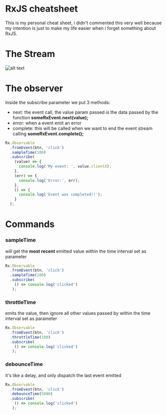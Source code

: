 # RxJS cheatsheet

This is my personal cheat sheet, i didn't commented this very well because my intention is just to make my life easier when i forget something about RxJS.

# The Stream
![alt text](https://github.com/lucasfrosty/rxjs-cheatsheet/raw/master/stream.png "Stream img")

# The observer
Inside the subscribe parameter we put 3 methods:
- next: the event call, the value param passed is the data passed by the function **someRxEvent.next(value);**
- error: when a event emit an error
- complete: this will be called when we want to end the event stream calling **someRxEvent.complete();**
```js
Rx.Observable
  .fromEvent(btn, 'click')
  .sampleTime(100)
  .subscribe(
    (value) => {
      console.log('My event: ', value.clientX);
    },
    (err) => {
      console.log('Error:', err);
    },
    () => {
      console.log('Event was completed!!');
    }
  );
```

# Commands

### sampleTime
will get the **most recent** emitted value within the time interval set as parameter
```js
Rx.Observable
  .fromEvent(btn, 'click')
  .sampleTime(100)
  .subscribe(
    () => console.log('clicked')
   );
```

### throttleTime
emits the value, then ignore all other values passed by within the time interval set as parameter
```js
Rx.Observable
  .fromEvent(btn, 'click')
  .throttleTime(100)
  .subscribe(
    () => console.log('clicked')
   );
```

### debounceTime
it's like a delay, and only dispatch the last event emitted
```js
Rx.Observable
  .fromEvent(btn, 'click')
  .debounceTime(5000)
  .subscribe(
    () => console.log('clicked')
   );
```